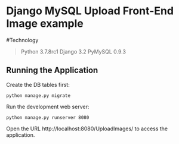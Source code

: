 # Django MySQL Upload Front-End Image example

#Technology
>Python 3.7.8rc1
>Django 3.2
>PyMySQL 0.9.3


## Running the Application

Create the DB tables first:
```
python manage.py migrate
```
Run the development web server:
```
python manage.py runserver 8080
```
Open the URL http://localhost:8080/UploadImages/ to access the application.

